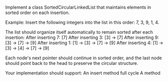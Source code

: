 Implement a class SortedCircularLinkedList that maintains elements in sorted order on each insertion.

Example: Insert the following integers into the list in this order: 7, 3, 9, 1, 4.

The list should organize itself automatically to remain sorted after each insertion:
After inserting 7: [7]
After inserting 3: [3] -> [7]
After inserting 9: [3] -> [7] -> [9]
After inserting 1: [1] -> [3] -> [7] -> [9]
After inserting 4: [1] -> [3] -> [4] -> [7] -> [9]

Each node's next pointer should continue in sorted order, and the last node should point back to the head to preserve the circular structure.

Your implementation should support:
An insert method
full cycle
A method 
